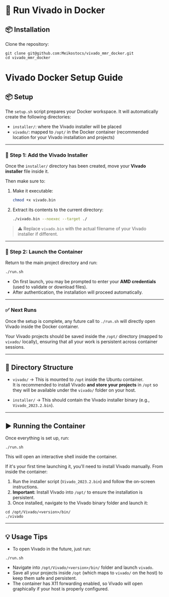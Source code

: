 # 🚀 Run Vivado in Docker

## 📦 Installation

Clone the repository:

```
git clone git@github.com:Meikostocs/vivado_mmr_docker.git
cd vivado_mmr_docker
```

# Vivado Docker Setup Guide

## 📦 Setup

The `setup.sh` script prepares your Docker workspace. It will automatically create the following directories:

- `installer/`: where the Vivado installer will be placed  
- `vivado/`: mapped to `/opt/` in the Docker container (recommended location for your Vivado installation and projects)

---

### 📁 Step 1: Add the Vivado Installer

Once the `installer/` directory has been created, move your **Vivado installer** file inside it.

Then make sure to:


1. Make it executable:

    ```bash
    chmod +x vivado.bin
    ```

2. Extract its contents to the current directory:

    ```bash
    ./vivado.bin --noexec --target ./
    ```

> ⚠️ Replace `vivado.bin` with the actual filename of your Vivado installer if different.

---

### 🚀 Step 2: Launch the Container

Return to the main project directory and run:

```bash
./run.sh
```

- On first launch, you may be prompted to enter your **AMD credentials** (used to validate or download files).  
- After authentication, the installation will proceed automatically.

---

### ✅ Next Runs

Once the setup is complete, any future call to `./run.sh` will directly open Vivado inside the Docker container.

Your Vivado projects should be saved inside the `/opt/` directory (mapped to `vivado/` locally), ensuring that all your work is persistent across container sessions.


---

## 📁 Directory Structure

- `vivado/` → This is mounted to `/opt` inside the Ubuntu container.  
  It is recommended to install Vivado **and store your projects** in `/opt` so they will be available under the `vivado/` folder on your host.

- `installer/` → This should contain the Vivado installer binary (e.g., `Vivado_2023.2.bin`).


---

## ▶️ Running the Container

Once everything is set up, run:

```
./run.sh
```

This will open an interactive shell inside the container.

If it's your first time launching it, you'll need to install Vivado manually. From inside the container:

1. Run the installer script (`Vivado_2023.2.bin`) and follow the on-screen instructions.
2. **Important:** Install Vivado into `/opt/` to ensure the installation is persistent.
3. Once installed, navigate to the Vivado binary folder and launch it:

```
cd /opt/Vivado/<version>/bin/
./vivado
```

---

## 💡 Usage Tips

- To open Vivado in the future, just run:

```
./run.sh
```
- Navigate into ```/opt/Vivado/<version>/bin/``` folder and launch ```vivado```.
- Save all your projects inside `/opt` (which maps to `vivado/` on the host) to keep them safe and persistent.
- The container has X11 forwarding enabled, so Vivado will open graphically if your host is properly configured.
